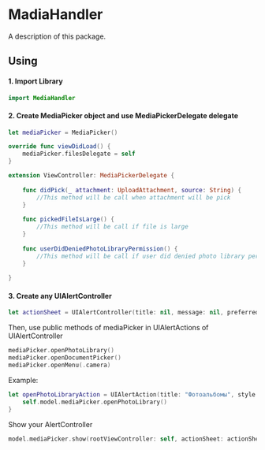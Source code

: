 # MadiaHandler

A description of this package.

## Using

#### 1. Import Library
```swift
import MediaHandler
```
#### 2. Create MediaPicker object and use MediaPickerDelegate delegate

```swift
let mediaPicker = MediaPicker()

override func viewDidLoad() {
    mediaPicker.filesDelegate = self
}

extension ViewController: MediaPickerDelegate {
    
    func didPick(_ attachment: UploadAttachment, source: String) {
        //This method will be call when attachment will be pick
    }
    
    func pickedFileIsLarge() {
        //This method will be call if file is large
    }
    
    func userDidDeniedPhotoLibraryPermission() {
        //This method will be call if user did denied photo library permission
    }
    
}

```

#### 3. Create any UIAlertController
```swift
let actionSheet = UIAlertController(title: nil, message: nil, preferredStyle: .actionSheet)
```

Then, use public methods of mediaPicker in UIAlertActions of UIAlertController
```swift
mediaPicker.openPhotoLibrary()
mediaPicker.openDocumentPicker()
mediaPicker.openMenu(.camera)

```
Example:
```swift
let openPhotoLibraryAction = UIAlertAction(title: "Фотоальбомы", style: .default) { _ in
    self.model.mediaPicker.openPhotoLibrary()
}
```
Show your AlertController
```swift
model.mediaPicker.show(rootViewController: self, actionSheet: actionSheet)

```

